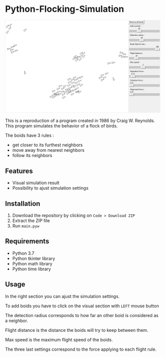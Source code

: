 # Python-Flocking-Simulation
![Preview image](./preview/preview.jpg)

This is a reproduction of a program created in 1986 by Craig W. Reynolds. This program simulates the behavior of a flock of birds.

The boids have 3 rules :
- get closer to its furthest neighbors
- move away from nearest neighbors
- follow its neighbors
## Features
- Visual simulation result
- Possibility to ajust simulation settings
## Installation
1. Download the repository by clicking on `Code > Download ZIP`
2. Extract the ZIP file
3. Run `main.pyw`
## Requirements
- Python 3.7
- Python tkinter library
- Python math library
- Python time library
## Usage
In the right section you can ajust the simulation settings.

To add boids you have to click on the visual section with `LEFT` mouse button

The detection radius corresponds to how far an other boid is considered as a neighbor.

Flight distance is the distance the boids will try to keep between them.

Max speed is the maximum flight speed of the boids.

The three last settings correspond to the force applying to each flight rule.